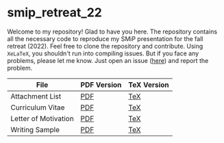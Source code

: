 # smip_retreat_22

Welcome to my repository! Glad to have you here. The repository contains all
the necessary code to reproduce my SMiP presentation for the fall retreat
(2022). Feel free to clone the repository and contribute. Using `XeLaTeX`, you
shouldn't run into compiling issues. But if you face any problems, please let
me know. Just open an issue ([here](https://github.com/issues)) and report the
problem. 

| File | PDF Version | TeX Version
| ------ | ----------- | ----------- |
| Attachment List | [PDF](https://raw.githubusercontent.com/sbissantz/smip_application/master/attachment_list/attachment_list.pdf) | [TeX](https://raw.githubusercontent.com/sbissantz/smip_application/master/attachment_list/attachment_list.tex) |
| Curriculum Vitae | [PDF](https://raw.githubusercontent.com/sbissantz/smip_application/master/curriculum_vitae/curriculum_vitae.pdf) | [TeX](https://raw.githubusercontent.com/sbissantz/smip_application/master/curriculum_vitae/curriculum_vitae.tex) |
| Letter of Motivation | [PDF](https://raw.githubusercontent.com/sbissantz/smip_application/master/motivation_letter/motivation_letter.pdf) | [TeX](https://raw.githubusercontent.com/sbissantz/smip_application/master/motivation_letter/motivation_letter.tex)|
Writing Sample | [PDF](https://raw.githubusercontent.com/sbissantz/smip_application/master/writing_sample/writing_sample.pdf) | [TeX](https://raw.githubusercontent.com/sbissantz/smip_application/master/writing_sample/writing_sample.tex) |


